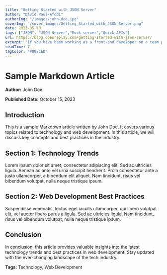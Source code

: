 ```yaml
---
title: "Getting Started with JSON Server"
author: "David Paul-Afodi"
authorImg: "/images/john-doe.jpg"
coverImg: "/cover_images/Getting_Started_with_JSON_Server.png"
date: 2023-05-18
tags: ["JSON", "JSON Server","Mock server","Quick APIs"]
url: https://blog.openreplay.com/getting-started-with-json-server/
excerpt: "If you have been working as a front-end developer on a team project, you have most likely encountered a scenario where the client-side app was ready, but the server-side or APIs were still underway. Another possible situation is one where even while building the client side, there exists some server-dependent function you would like to test out, but the server side is still not ready. In any scenario where you need a server quickly, a “magical” tool can help you spin up a mock server locally in seconds. This article will look at JSON Server and how it makes the work of a front-end developer a little easier and much faster."
readTime: 7
tagColor: "#007CED"
---
```


# Sample Markdown Article


**Author:** John Doe


**Published Date:** October 15, 2023

## Introduction

This is a sample Markdown article written by John Doe. It covers various topics related to technology and web development. In this article, we will discuss key concepts and best practices in the industry.

## Section 1: Technology Trends

Lorem ipsum dolor sit amet, consectetur adipiscing elit. Sed ac ultricies ligula. Aenean ac ante vel urna suscipit hendrerit. Proin consectetur ante a justo ullamcorper, a bibendum elit aliquet. Nam tincidunt, risus vel bibendum volutpat, nulla neque tristique ipsum.

## Section 2: Web Development Best Practices

Suspendisse venenatis, lectus eget iaculis ullamcorper, dui libero volutpat elit, vel auctor libero purus a ligula. Sed ac ultricies ligula. Nam tincidunt, risus vel bibendum volutpat, nulla neque tristique ipsum.

## Conclusion

In conclusion, this article provides valuable insights into the latest technology trends and best practices in web development. Stay updated with the ever-changing landscape of the tech industry.

**Tags:** Technology, Web Development
